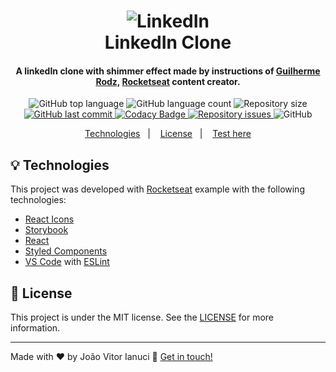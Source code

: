 <h1 align="center">
    <img alt="LinkedIn" src="https://image.flaticon.com/icons/png/256/174/174857.png" />
    <br>
    LinkedIn Clone
</h1>

<h4 align="center">
  A linkedIn clone with shimmer effect made by instructions of <a href="https://github.com/guilhermerodz">Guilherme Rodz,</a> <a href="https://github.com/rocketseat">Rocketseat</a> content creator.
</h4>
<p align="center">
    
  <img alt="GitHub top language" src="https://img.shields.io/github/languages/top/joaoianuci/clone-linkedIn.svg">
  
  <img alt="GitHub language count" src="https://img.shields.io/github/languages/count/joaoianuci/clone-linkedIn.svg">
    
  <img alt="Repository size" src="https://img.shields.io/github/repo-size/joaoianuci/clone-linkedIn.svg">
  <a href="https://github.com/joaoianuci/clone-linkedIn/commits/master">
    <img alt="GitHub last commit" src="https://img.shields.io/github/last-commit/joaoianuci/clone-linkedIn.svg">
  </a>
  
<a href="https://www.codacy.com/manual/joaoianuci/clone-linkedIn?utm_source=github.com&amp;utm_medium=referral&amp;utm_content=joaoianuci/clone-linkedIn&amp;utm_campaign=Badge_Grade">
    <img alt="Codacy Badge" src="https://app.codacy.com/project/badge/Grade/b389e147fa384805bf42144a595ec1b7"/>
</a>
  
  <a href="https://github.com/joaoianuci/clone-linkedIn/issues">
    <img alt="Repository issues" src="https://img.shields.io/github/issues/joaoianuci/clone-linkedIn.svg">
  </a>
  
  <img alt="GitHub" src="https://img.shields.io/github/license/joaoianuci/clone-linkedIn.svg">   
</p>
<p align="center">
  <a href="#bulb-technologies">Technologies</a>&nbsp;&nbsp;&nbsp;|&nbsp;&nbsp;&nbsp;
  <a href="#memo-license">License</a>&nbsp;&nbsp;&nbsp;|&nbsp;&nbsp;&nbsp;
  <a href="https://cloneshimmer-linkedin.netlify.app/">Test here</a>
</p>

## :bulb: Technologies

This project was developed with [Rocketseat](https://github.com/Rocketseat) example with the following technologies:
-   [React Icons](https://www.npmjs.com/package/react-icons)
-   [Storybook](https://www.npmjs.com/package/storybook)
-   [React](https://www.npmjs.com/package/react)
-   [Styled Components](https://www.npmjs.com/package/styled-components)
-   [VS Code][vc] with [ESLint][vceslint]

## :memo: License

This project is under the MIT license. See the [LICENSE](https://github.com/joaoianuci/clone-linkedIn/blob/master/LICENSE) for more information.

* * *

Made with ♥ by João Vitor Ianuci :wave: [Get in touch!](https://www.linkedin.com/in/joaoianuci/)

[nodejs]: https://nodejs.org/

[yarn]: https://yarnpkg.com/

[vc]: https://code.visualstudio.com/

[vceditconfig]: https://marketplace.visualstudio.com/items?itemName=EditorConfig.EditorConfig

[vceslint]: https://marketplace.visualstudio.com/items?itemName=dbaeumer.vscode-eslint
